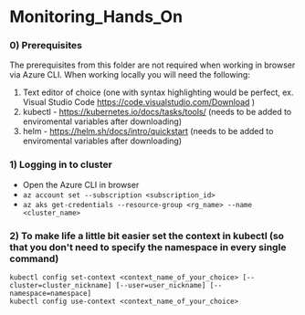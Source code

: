 # Monitoring_Hands_On

### 0) Prerequisites
The prerequisites from this folder are not required when working in browser via Azure CLI. When working locally you will need the following:

1) Text editor of choice (one with syntax highlighting would be perfect, ex. Visual Studio Code https://code.visualstudio.com/Download )
2) kubectl - https://kubernetes.io/docs/tasks/tools/ (needs to be added to enviromental variables after downloading)
3) helm - https://helm.sh/docs/intro/quickstart (needs to be added to enviromental variables after downloading)

### 1) Logging in to cluster
* Open the Azure CLI in browser
* ```az account set --subscription <subscription_id>```
* ```az aks get-credentials --resource-group <rg_name> --name <cluster_name>```

### 2) To make life a little bit easier set the context in kubectl (so that you don't need to specify the namespace in every single command)
```
kubectl config set-context <context_name_of_your_choice> [--cluster=cluster_nickname] [--user=user_nickname] [--namespace=namespace]
kubectl config use-context <context_name_of_your_choice>
```